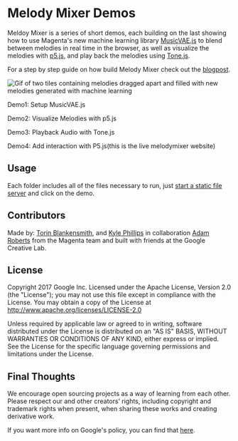 # Melody Mixer Demos
Meldoy Mixer is a series of short demos, each building on the last showing how to use Magenta's new machine learning library [MusicVAE.js](https://github.com/tensorflow/magenta/tree/master/magenta/models/music_vae/js) to blend between melodies in real time in the browser, as well as visualize the melodies with [p5.js](p5js.org), and play back the melodies using [Tone.js](tonejs.github.io).

For a step by step guide on how build Melody Mixer check out the [blogpost](https://goo.gl/sW5QrS ).

![Gif of two tiles containing melodies dragged apart and filled with new melodies generated with machine learning](https://storage.googleapis.com/melody-mixer/melody-mixer.gif)

Demo1: Setup MusicVAE.js

Demo2: Visualize Melodies with p5.js

Demo3: Playback Audio with Tone.js

Demo4: Add interaction with P5.js(this is the live melodymixer website)

## Usage
Each folder includes all of the files necessary to run, just [start a static file server](https://github.com/processing/p5.js/wiki/Local-server) and click on the demo.

## Contributors
Made by: [Torin Blankensmith](torinblankensmith.com), and [Kyle Phillips](haptic-data.com) in collaboration [Adam Roberts](https://github.com/adarob) from the Magenta team and built with friends at the Google Creative Lab.

## License
Copyright 2017 Google Inc.
Licensed under the Apache License, Version 2.0 (the "License"); you may not use this file except in compliance with the License. You may obtain a copy of the License at
http://www.apache.org/licenses/LICENSE-2.0


Unless required by applicable law or agreed to in writing, software distributed under the License is distributed on an "AS IS" BASIS, WITHOUT WARRANTIES OR CONDITIONS OF ANY KIND, either express or implied. See the License for the specific language governing permissions and limitations under the License.

## Final Thoughts
We encourage open sourcing projects as a way of learning from each other. Please respect our and other creators’ rights, including copyright and trademark rights when present, when sharing these works and creating derivative work.

If you want more info on Google's policy, you can find that [here](https://www.google.com/policies/).
